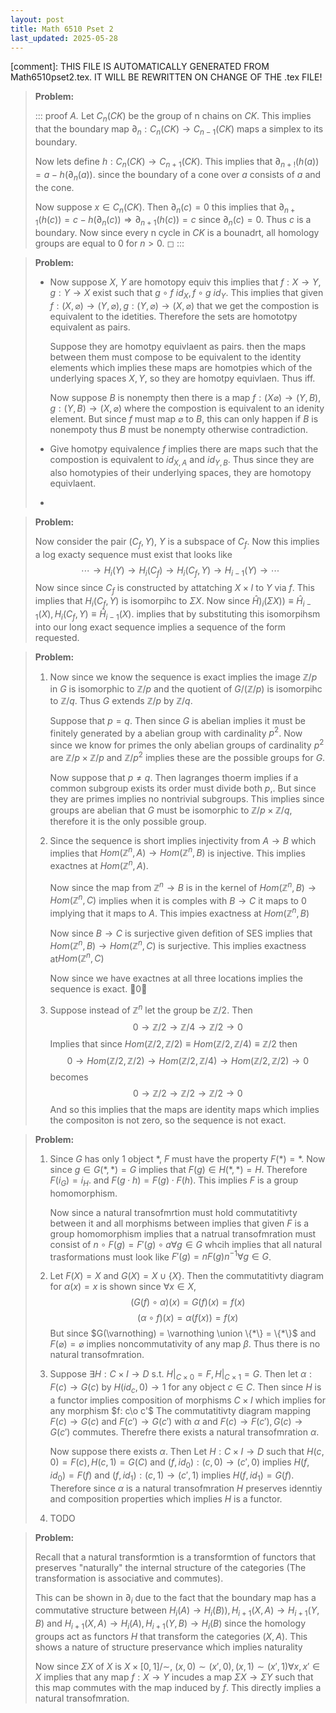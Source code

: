 ```yaml
---
layout: post
title: Math 6510 Pset 2
last_updated: 2025-05-28
---
```


[comment]: THIS FILE IS AUTOMATICALLY GENERATED FROM Math6510pset2.tex. IT WILL BE REWRITTEN ON CHANGE OF THE .tex FILE!

> **Problem:**
>
> ::: proof
> *A.* Let $C_n(CK)$ be the group of n chains on $CK$. This implies that
> the boundary map $\partial_n: C_n(CK)\to C_{n-1} (CK)$ maps a simplex
> to its boundary.
>
> Now lets define $h: C_n(CK)\to C_{n+1}(CK)$. This implies that
> $\partial_{n+!}(h(a))= a-h(\partial_n(a))$. since the boundary of a
> cone over $a$ consists of $a$ and the cone.
>
> Now suppose $x\in C_n(CK)$. Then $\partial_n(c)=0$ this implies that
> $\partial_{n+1}(h(c)) = c - h(\partial_n(c)) \Rightarrow \partial_{n+1}(h(c))=c$
> since $\partial_n(c)=0$. Thus $c$ is a boundary. Now since every n
> cycle in $CK$ is a bounadrt, all homology groups are equal to $0$ for
> $n>0$. ◻
> :::

> **Problem:**
>
> -   Now suppose $X$, $Y$ are homotopy equiv this implies that
>     $f:X\to Y$, $g: Y\to X$ exist such that
>     $g\circ f ~ id_X, f \circ g ~ id_Y$. This implies that given
>     $f: (X,\varnothing)\to (Y,\varnothing), g:(Y, \varnothing)\to (X,\varnothing)$
>     that we get the compostion is equivalent to the idetities.
>     Therefore the sets are homototpy equivalent as pairs.
>
>     Suppose they are homotpy equivlaent as pairs. then the maps
>     between them must compose to be equivalent to the identity
>     elements which implies these maps are homotpies which of the
>     underlying spaces $X, Y$, so they are homotpy equivlaen. Thus iff.
>
>     Now suppose $B$ is nonempty then there is a map
>     $f:(X\varnothing)\to (Y,B), g:(Y,B)\to (X, \varnothing)$ where the
>     compostion is equivalent to an idenity element. But since $f$ must
>     map $\varnothing$ to $B$, this can only happen if $B$ is nonempoty
>     thus $B$ must be nonempty otherwise contradiction.
>
> -   Give homotpy equivalence $f$ implies there are maps such that the
>     compostion is equivalent to $id_{X,A}$ and $id_{Y, B}$. Thus since
>     they are also homotypies of their underlying spaces, they are
>     homotopy equivlaent.
>
> -   

> **Problem:**
>
> Now consider the pair $(C_f, Y)$, $Y$ is a subspace of $C_f$. Now this
> implies a log exacty sequence must exist that looks like
> $$\cdots \to H_i(Y)\to H_i(C_f)\to H_i(C_f, Y)\to H_{i-1}(Y)\to \cdots$$
> Now since since $C_f$ is constructed by attatching $X\times I$ to $Y$
> via $f$. This implies that $H_i(C_f, Y)$ is isomorpihc to $\Sigma X$.
> Now since
> $\hat H)_i(\Sigma X))\equiv \hat H_{i-1}(X), H_i(C_f, Y)\equiv \hat H_{i-1}(X)$.
> implies that by substituting this isomorpihsm into our long exact
> sequence implies a sequence of the form requested.

> **Problem:**
>
> 1.  Now since we know the sequence is exact implies the image
>     $\mathbb{Z}/p$ in $G$ is isomorphic to $\mathbb{Z}/p$ and the
>     quotient of $G/(\mathbb{Z}/p)$ is isomorpihc to $\mathbb{Z}/q$.
>     Thus $G$ extends $\mathbb{Z}/p$ by $\mathbb{Z}/q$.
>
>     Suppose that $p=q$. Then since $G$ is abelian implies it must be
>     finitely generated by a abelian group with cardinality $p^2$. Now
>     since we know for primes the only abelian groups of cardinality
>     $p^2$ are $\mathbb{Z}/p \times \mathbb{Z}/p$ and $\mathbb{Z}/p^2$
>     implies these are the possible groups for $G$.
>
>     Now suppose that $p\neq q$. Then lagranges thoerm implies if a
>     common subgroup exists its order must divide both $p,$. But since
>     they are primes implies no nontrivial subgroups. This implies
>     since groups are abelian that $G$ must be isomorphic to
>     $\mathbb{Z}/p \times \mathbb{Z}/q$, therefore it is the only
>     possible group.
>
> 2.  Since the sequence is short implies injectivity from $A\to B$
>     which implies that $Hom(\mathbb{Z}^n, A)\to Hom(\mathbb{Z}^n, B)$
>     is injective. This implies exactnes at $Hom(\mathbb{Z}^n, A)$.
>
>     Now since the map from $\mathbb{Z}^n\to B$ is in the kernel of
>     $Hom(\mathbb{Z}^n, B)\to Hom(\mathbb{Z}^n, C)$ implies when it is
>     comples with $B\to C$ it maps to 0 implying that it maps to $A$.
>     This impies exactness at $Hom(\mathbb{Z}^n, B)$
>
>     Now since $B\to C$ is surjective given defition of SES implies
>     that $Hom(\mathbb{Z}^n, B)\to Hom(\mathbb{Z}^n, C)$ is surjective.
>     This implies exactness at$Hom(\mathbb{Z}^n, C)$
>
>     Now since we have exactnes at all three locations implies the
>     sequence is exact. 0◻
>
> 3.  Suppose instead of $\mathbb{Z}^n$ let the group be $\mathbb{Z}/2$.
>     Then $$0\to \mathbb{Z}/2 \to \mathbb{Z}/4 \to \mathbb{Z}/2\to 0$$
>     Implies that since
>     $Hom(\mathbb{Z}/2,\mathbb{Z}/2) \equiv Hom(\mathbb{Z}/2,\mathbb{Z}/4) \equiv \mathbb{Z}/2$
>     then
>     $$0\to Hom(\mathbb{Z}/2, \mathbb{Z}/2) \to Hom(\mathbb{Z}/2, \mathbb{Z}/4) \to Hom(\mathbb{Z}/2, \mathbb{Z}/2) \to 0$$
>     becomes
>     $$0\to \mathbb{Z}/2\to \mathbb{Z}/2 \to \mathbb{Z}/2 \to 0$$ And
>     so this implies that the maps are identity maps which implies the
>     compositon is not zero, so the sequence is not exact.

> **Problem:**
>
> 1.  Since $G$ has only 1 object $*$, $F$ must have the property
>     $F(*)=*$. Now since $g\in G(*,*)=G$ implies that
>     $F(g)\in H(*,*)=H$. Therefore $F(i_G)=i_H$. and
>     $F(g\cdot h)=F(g)\cdot F(h)$. This implies $F$ is a group
>     homomorphism.
>
>     Now since a natural transofmrtion must hold commutatitivty between
>     it and all morphisms between implies that given $F$ is a group
>     homomorphism implies that a natrual transofmration must consist of
>     $n\circ F(g) = F'(g)\circ a \forall g\in G$ whcih implies that all
>     natural trasformations must look like
>     $F'(g)=n F(g)n^{-1}\forall g\in G$.
>
> 2.  Let $F(X)=X$ and $G(X)=X\cup \{X\}$. Then the commutatitivty
>     diagram for $\alpha(x)=x$ is shown since $\forall x\in X$,
>     $$(G(f)\circ \alpha)(x) = G(f)(x)=f(x)$$
>     $$(\alpha \circ f)(x)=\alpha (f(x)) = f(x)$$ But since
>     $G(\varnothing) = \varnothing \union \{*\} = \{*\}$ and
>     $F(\varnothing)=\varnothing$ implies noncommutativity of any map
>     $\beta$. Thus there is no natural transofmration.
>
> 3.  Suppose
>     $\exists H: C\times I\to D \ \text{s.t.} \ H|_{C\times 0} = F, H|_{C\times 1}=G$.
>     Then let $\alpha: F(c)\to G(c)$ by $H(id_c, 0)\to 1$ for any
>     object $c\in C$. Then since $H$ is a functor implies composition
>     of morphisms $C\times I$ which implies for any morphism
>     $f: c\o c'$ The commutatitivty diagram mapping $F(c) \to G(c)$ and
>     $F(c')\to G(c')$ with $\alpha$ and $F(c)\to F(c'), G(c)\to G(c')$
>     commutes. Therefre there exists a natural transofmration $\alpha$.
>
>     Now suppose there exists $\alpha$. Then Let $H: C\times I \to D$
>     such that $H(c,0)=F(c), H(c,1)=G(C)$ and
>     $(f,id_0): (c,0)\to (c',0)$ implies $H(f, id_0)=F(f)$ and
>     $(f,id_1): (c,1)\to (c',1)$ implies $H(f, id_1)=G(f)$. Therefore
>     since $\alpha$ is a natural transofmration $H$ preserves idenntiy
>     and composition properties which implies $H$ is a functor.
>
> 4.  TODO

> **Problem:**
>
> Recall that a natural transformtion is a transformtion of functors
> that preserves \"naturally\" the internal structure of the categories
> (The transformation is associative and commutes).
>
> This can be shown in $\partial_i$ due to the fact that the boundary
> map has a commutative structure between
> $H_i(A)\to H_i(B)), H_{i+1}(X,A)\to H_{i+1}(Y,B)$ and
> $H_{i+1}(X,A)\to H_i(A), H_{i+1}(Y,B) \to H_i(B)$ since the homology
> groups act as functors $H$ that transform the categories $(X,A)$. This
> shows a nature of structure preservance which implies naturality
>
> Now since $\Sigma X$ of $X$ is $X\times [0,1]/\sim$,
> $(x,0)\sim (x',0), (x,1)\sim(x',1)\forall x, x'\in X$ implies that any
> map $f: X\to Y$ incudes a map $\Sigma X\to \Sigma Y$ such that this
> map commutes with the map induced by $f$. This directly implies a
> natural transofmration.
